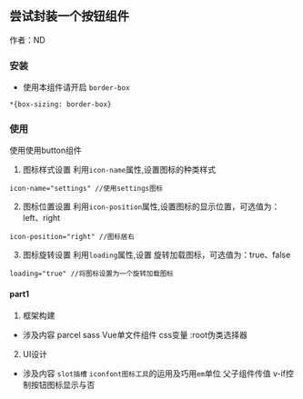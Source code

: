 ## 尝试封装一个按钮组件

作者：ND

### 安装
 * 使用本组件请开启 `border-box`
 
 ```
 *{box-sizing: border-box}
 ```

 ### 使用
 使用<nd-button></nd-button>使用button组件

 1. 图标样式设置
 利用`icon-name`属性,设置图标的种类样式
 ```
 icon-name="settings" //使用settings图标
 ```
 2. 图标位置设置
 利用`icon-position`属性,设置图标的显示位置，可选值为：left、right
 ```
 icon-position="right" //图标居右
 ```
 3. 图标旋转设置
 利用`loading`属性,设置 旋转加载图标，可选值为：true、false
 ```
 loading="true" //将图标设置为一个旋转加载图标
 ```
  


#### part1
1. 框架构建
- 涉及内容 parcel sass Vue单文件组件 css变量 :root伪类选择器 
2. UI设计
- 涉及内容 `slot插槽` `iconfont图标工具`的运用及巧用`em`单位  父子组件传值 v-if控制按钮图标显示与否